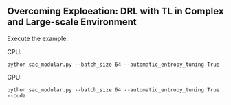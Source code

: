 ## Overcoming Exploeation: DRL with TL in Complex and Large-scale Environment

Execute the example:

CPU:
```
python sac_modular.py --batch_size 64 --automatic_entropy_tuning True 

```

GPU:
```
python sac_modular.py --batch_size 64 --automatic_entropy_tuning True --cuda

```

